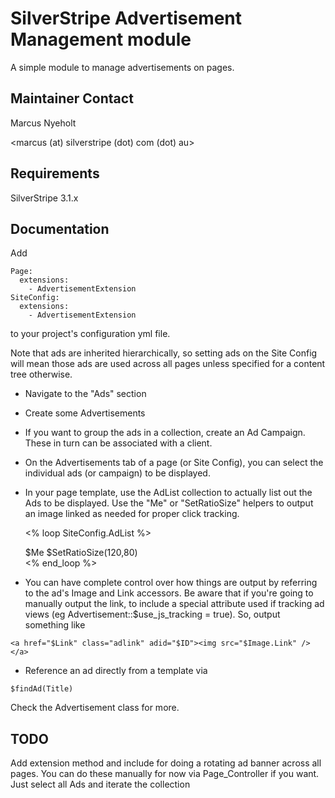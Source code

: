 # SilverStripe Advertisement Management module

A simple module to manage advertisements on pages. 

## Maintainer Contact

Marcus Nyeholt

<marcus (at) silverstripe (dot) com (dot) au>

## Requirements

SilverStripe 3.1.x

## Documentation

Add 

```
Page:
  extensions:
    - AdvertisementExtension
SiteConfig:
  extensions:
    - AdvertisementExtension
```

to your project's configuration yml file.

Note that ads are inherited hierarchically, so setting ads on the Site Config 
will mean those ads are used across all pages unless specified for a content
tree otherwise. 


* Navigate to the "Ads" section
* Create some Advertisements
* If you want to group the ads in a collection, create an Ad Campaign. These in turn can be associated with a client. 
* On the Advertisements tab of a page (or Site Config), you can select the individual ads (or campaign) to be displayed. 
* In your page template, use the AdList collection to actually list out the Ads to be displayed. Use the "Me" or "SetRatioSize" helpers to output an image linked as needed for proper click tracking. 

	<% loop SiteConfig.AdList %>
	<div class="ad">
		$Me
		<!-- Or, to scale it appropriately -->
		$SetRatioSize(120,80)
	
	</div>
	<% end_loop %>

* You can have complete control over how things are output by referring to the ad's Image and Link accessors. Be aware that if you're going to manually output the link, to include a special attribute used if tracking ad views (eg Advertisement::$use\_js\_tracking = true). So, output something like

```
<a href="$Link" class="adlink" adid="$ID"><img src="$Image.Link" /></a>
```

* Reference an ad directly from a template via

```
$findAd(Title)
```


Check the Advertisement class for more. 

## TODO

Add extension method and include for doing a rotating ad banner
across all pages. You can do these manually for now via Page\_Controller
if you want. Just select all Ads and iterate the collection
